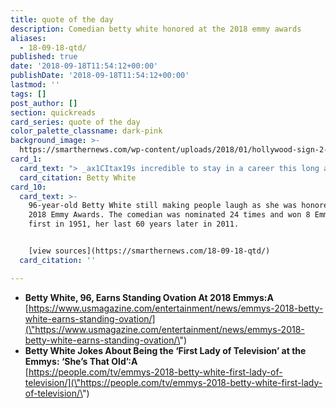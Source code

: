 ```yaml
---
title: quote of the day
description: Comedian betty white honored at the 2018 emmy awards
aliases:
  - 18-09-18-qtd/
published: true
date: '2018-09-18T11:54:12+00:00'
publishDate: '2018-09-18T11:54:12+00:00'
lastmod: ''
tags: []
post_author: []
section: quickreads
card_series: quote of the day
color_palette_classname: dark-pink
background_image: >-
  https://smarthernews.com/wp-content/uploads/2018/01/hollywood-sign-2-360x360.jpg
card_1:
  card_text: "> _ax1CItax19s incredible to stay in a career this long and still have people put up with you. I wish they did that at home.ax1D_nnBetty White"
  card_citation: Betty White
card_10:
  card_text: >-
    96-year-old Betty White still making people laugh as she was honored at the
    2018 Emmy Awards. The comedian was nominated 24 times and won 8 Emmys - her
    first in 1951, her last 60 years later in 2011.


    [view sources](https://smarthernews.com/18-09-18-qtd/)
  card_citation: ''

---
```

*   **Betty White, 96, Earns Standing Ovation At 2018 Emmys:A**  
    [https://www.usmagazine.com/entertainment/news/emmys-2018-betty-white-earns-standing-ovation/](\"https://www.usmagazine.com/entertainment/news/emmys-2018-betty-white-earns-standing-ovation/\")
*   **Betty White Jokes About Being the ‘First Lady of Television’ at the Emmys: ‘She’s That Old’:A**  
    [https://people.com/tv/emmys-2018-betty-white-first-lady-of-television/](\"https://people.com/tv/emmys-2018-betty-white-first-lady-of-television/\")